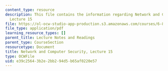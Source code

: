 ```yaml
---
content_type: resource
description: This file contains the information regarding Network and Computer Security,
  Lecture 15
file: https://ol-ocw-studio-app-production.s3.amazonaws.com/courses/6-857-network-and-computer-security-spring-2014/e39c25643b2e2bb294d5b65af0220e57_MIT6_857S14_Lec15.pdf
file_type: application/pdf
learning_resource_types: []
parent_title: Lecture Notes and Readings
parent_type: CourseSection
resourcetype: Document
title: Network and Computer Security, Lecture 15
type: OCWFile
uid: e39c2564-3b2e-2bb2-94d5-b65af0220e57
---
```

